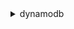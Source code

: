 <details>

<summary>
dynamodb
</summary>

- <details><summary>batch-execute-statement</summary>

  * --statements
  * --cli-input-json
  * --cli-input-yaml
  * --generate-cli-skeleton


- <details><summary>batch-get-item</summary>

  * --request-items
  * --return-consumed-capacity
  * --cli-input-json
  * --cli-input-yaml
  * --generate-cli-skeleton


- <details><summary>batch-write-item</summary>

  * --request-items
  * --return-consumed-capacity
  * --return-item-collection-metrics
  * --cli-input-json
  * --cli-input-yaml
  * --generate-cli-skeleton


- <details><summary>create-backup</summary>

  * --table-name
  * --backup-name
  * --cli-input-json
  * --cli-input-yaml
  * --generate-cli-skeleton


- <details><summary>create-global-table</summary>

  * --global-table-name
  * --replication-group
  * --cli-input-json
  * --cli-input-yaml
  * --generate-cli-skeleton


- <details><summary>create-table</summary>

  * --attribute-definitions
  * --table-name
  * --key-schema
  * --local-secondary-indexes
  * --global-secondary-indexes
  * --billing-mode
  * --provisioned-throughput
  * --stream-specification
  * --sse-specification
  * --tags
  * --cli-input-json
  * --cli-input-yaml
  * --generate-cli-skeleton


- <details><summary>delete-backup</summary>

  * --backup-arn
  * --cli-input-json
  * --cli-input-yaml
  * --generate-cli-skeleton


- <details><summary>delete-item</summary>

  * --table-name
  * --key
  * --expected
  * --conditional-operator
  * --return-values
  * --return-consumed-capacity
  * --return-item-collection-metrics
  * --condition-expression
  * --expression-attribute-names
  * --expression-attribute-values
  * --cli-input-json
  * --cli-input-yaml
  * --generate-cli-skeleton


- <details><summary>delete-table</summary>

  * --table-name
  * --cli-input-json
  * --cli-input-yaml
  * --generate-cli-skeleton


- <details><summary>describe-backup</summary>

  * --backup-arn
  * --cli-input-json
  * --cli-input-yaml
  * --generate-cli-skeleton


- <details><summary>describe-continuous-backups</summary>

  * --table-name
  * --cli-input-json
  * --cli-input-yaml
  * --generate-cli-skeleton


- <details><summary>describe-contributor-insights</summary>

  * --table-name
  * --index-name
  * --cli-input-json
  * --cli-input-yaml
  * --generate-cli-skeleton


- <details><summary>describe-endpoints</summary>

  * --cli-input-json
  * --cli-input-yaml
  * --generate-cli-skeleton


- <details><summary>describe-export</summary>

  * --export-arn
  * --cli-input-json
  * --cli-input-yaml
  * --generate-cli-skeleton


- <details><summary>describe-global-table</summary>

  * --global-table-name
  * --cli-input-json
  * --cli-input-yaml
  * --generate-cli-skeleton


- <details><summary>describe-global-table-settings</summary>

  * --global-table-name
  * --cli-input-json
  * --cli-input-yaml
  * --generate-cli-skeleton


- <details><summary>describe-kinesis-streaming-destination</summary>

  * --table-name
  * --cli-input-json
  * --cli-input-yaml
  * --generate-cli-skeleton


- <details><summary>describe-limits</summary>

  * --cli-input-json
  * --cli-input-yaml
  * --generate-cli-skeleton


- <details><summary>describe-table</summary>

  * --table-name
  * --cli-input-json
  * --cli-input-yaml
  * --generate-cli-skeleton


- <details><summary>describe-table-replica-auto-scaling</summary>

  * --table-name
  * --cli-input-json
  * --cli-input-yaml
  * --generate-cli-skeleton


- <details><summary>describe-time-to-live</summary>

  * --table-name
  * --cli-input-json
  * --cli-input-yaml
  * --generate-cli-skeleton


- <details><summary>disable-kinesis-streaming-destination</summary>

  * --table-name
  * --stream-arn
  * --cli-input-json
  * --cli-input-yaml
  * --generate-cli-skeleton


- <details><summary>enable-kinesis-streaming-destination</summary>

  * --table-name
  * --stream-arn
  * --cli-input-json
  * --cli-input-yaml
  * --generate-cli-skeleton


- <details><summary>execute-statement</summary>

  * --statement
  * --parameters
  * --consistent-read
  * --no-consistent-read
  * --next-token
  * --cli-input-json
  * --cli-input-yaml
  * --generate-cli-skeleton


- <details><summary>execute-transaction</summary>

  * --transact-statements
  * --client-request-token
  * --cli-input-json
  * --cli-input-yaml
  * --generate-cli-skeleton


- <details><summary>export-table-to-point-in-time</summary>

  * --table-arn
  * --export-time
  * --client-token
  * --s3-bucket
  * --s3-bucket-owner
  * --s3-prefix
  * --s3-sse-algorithm
  * --s3-sse-kms-key-id
  * --export-format
  * --cli-input-json
  * --cli-input-yaml
  * --generate-cli-skeleton


- <details><summary>get-item</summary>

  * --table-name
  * --key
  * --attributes-to-get
  * --consistent-read
  * --no-consistent-read
  * --return-consumed-capacity
  * --projection-expression
  * --expression-attribute-names
  * --cli-input-json
  * --cli-input-yaml
  * --generate-cli-skeleton


- <details><summary>help</summary>

  * 


- <details><summary>list-backups</summary>

  * --table-name
  * --time-range-lower-bound
  * --time-range-upper-bound
  * --backup-type
  * --cli-input-json
  * --cli-input-yaml
  * --starting-token
  * --page-size
  * --max-items
  * --generate-cli-skeleton


- <details><summary>list-contributor-insights</summary>

  * --table-name
  * --next-token
  * --max-results
  * --cli-input-json
  * --cli-input-yaml
  * --generate-cli-skeleton


- <details><summary>list-exports</summary>

  * --table-arn
  * --max-results
  * --next-token
  * --cli-input-json
  * --cli-input-yaml
  * --generate-cli-skeleton


- <details><summary>list-global-tables</summary>

  * --exclusive-start-global-table-name
  * --limit
  * --region-name
  * --cli-input-json
  * --cli-input-yaml
  * --generate-cli-skeleton


- <details><summary>list-tables</summary>

  * --cli-input-json
  * --cli-input-yaml
  * --starting-token
  * --page-size
  * --max-items
  * --generate-cli-skeleton


- <details><summary>list-tags-of-resource</summary>

  * --resource-arn
  * --cli-input-json
  * --cli-input-yaml
  * --starting-token
  * --max-items
  * --generate-cli-skeleton


- <details><summary>put-item</summary>

  * --table-name
  * --item
  * --expected
  * --return-values
  * --return-consumed-capacity
  * --return-item-collection-metrics
  * --conditional-operator
  * --condition-expression
  * --expression-attribute-names
  * --expression-attribute-values
  * --cli-input-json
  * --cli-input-yaml
  * --generate-cli-skeleton


- <details><summary>query</summary>

  * --table-name
  * --index-name
  * --select
  * --attributes-to-get
  * --consistent-read
  * --no-consistent-read
  * --key-conditions
  * --query-filter
  * --conditional-operator
  * --scan-index-forward
  * --no-scan-index-forward
  * --return-consumed-capacity
  * --projection-expression
  * --filter-expression
  * --key-condition-expression
  * --expression-attribute-names
  * --expression-attribute-values
  * --cli-input-json
  * --cli-input-yaml
  * --starting-token
  * --page-size
  * --max-items
  * --generate-cli-skeleton


- <details><summary>restore-table-from-backup</summary>

  * --target-table-name
  * --backup-arn
  * --billing-mode-override
  * --global-secondary-index-override
  * --local-secondary-index-override
  * --provisioned-throughput-override
  * --sse-specification-override
  * --cli-input-json
  * --cli-input-yaml
  * --generate-cli-skeleton


- <details><summary>restore-table-to-point-in-time</summary>

  * --source-table-arn
  * --source-table-name
  * --target-table-name
  * --use-latest-restorable-time
  * --no-use-latest-restorable-time
  * --restore-date-time
  * --billing-mode-override
  * --global-secondary-index-override
  * --local-secondary-index-override
  * --provisioned-throughput-override
  * --sse-specification-override
  * --cli-input-json
  * --cli-input-yaml
  * --generate-cli-skeleton


- <details><summary>scan</summary>

  * --table-name
  * --index-name
  * --attributes-to-get
  * --select
  * --scan-filter
  * --conditional-operator
  * --return-consumed-capacity
  * --total-segments
  * --segment
  * --projection-expression
  * --filter-expression
  * --expression-attribute-names
  * --expression-attribute-values
  * --consistent-read
  * --no-consistent-read
  * --cli-input-json
  * --cli-input-yaml
  * --starting-token
  * --page-size
  * --max-items
  * --generate-cli-skeleton


- <details><summary>tag-resource</summary>

  * --resource-arn
  * --tags
  * --cli-input-json
  * --cli-input-yaml
  * --generate-cli-skeleton


- <details><summary>transact-get-items</summary>

  * --transact-items
  * --return-consumed-capacity
  * --cli-input-json
  * --cli-input-yaml
  * --generate-cli-skeleton


- <details><summary>transact-write-items</summary>

  * --transact-items
  * --return-consumed-capacity
  * --return-item-collection-metrics
  * --client-request-token
  * --cli-input-json
  * --cli-input-yaml
  * --generate-cli-skeleton


- <details><summary>untag-resource</summary>

  * --resource-arn
  * --tag-keys
  * --cli-input-json
  * --cli-input-yaml
  * --generate-cli-skeleton


- <details><summary>update-continuous-backups</summary>

  * --table-name
  * --point-in-time-recovery-specification
  * --cli-input-json
  * --cli-input-yaml
  * --generate-cli-skeleton


- <details><summary>update-contributor-insights</summary>

  * --table-name
  * --index-name
  * --contributor-insights-action
  * --cli-input-json
  * --cli-input-yaml
  * --generate-cli-skeleton


- <details><summary>update-global-table</summary>

  * --global-table-name
  * --replica-updates
  * --cli-input-json
  * --cli-input-yaml
  * --generate-cli-skeleton


- <details><summary>update-global-table-settings</summary>

  * --global-table-name
  * --global-table-billing-mode
  * --global-table-provisioned-write-capacity-units
  * --global-table-provisioned-write-capacity-auto-scaling-settings-update
  * --global-table-global-secondary-index-settings-update
  * --replica-settings-update
  * --cli-input-json
  * --cli-input-yaml
  * --generate-cli-skeleton


- <details><summary>update-item</summary>

  * --table-name
  * --key
  * --attribute-updates
  * --expected
  * --conditional-operator
  * --return-values
  * --return-consumed-capacity
  * --return-item-collection-metrics
  * --update-expression
  * --condition-expression
  * --expression-attribute-names
  * --expression-attribute-values
  * --cli-input-json
  * --cli-input-yaml
  * --generate-cli-skeleton


- <details><summary>update-table</summary>

  * --attribute-definitions
  * --table-name
  * --billing-mode
  * --provisioned-throughput
  * --global-secondary-index-updates
  * --stream-specification
  * --sse-specification
  * --replica-updates
  * --cli-input-json
  * --cli-input-yaml
  * --generate-cli-skeleton


- <details><summary>update-table-replica-auto-scaling</summary>

  * --global-secondary-index-updates
  * --table-name
  * --provisioned-write-capacity-auto-scaling-update
  * --replica-updates
  * --cli-input-json
  * --cli-input-yaml
  * --generate-cli-skeleton


- <details><summary>update-time-to-live</summary>

  * --table-name
  * --time-to-live-specification
  * --cli-input-json
  * --cli-input-yaml
  * --generate-cli-skeleton


- <details><summary>wait</summary>

  * 


- <details><summary>wizard</summary>

  * 


</details>

